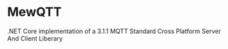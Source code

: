 # MewQTT
.NET Core  implementation of a 3.1.1 MQTT Standard Cross Platform Server And Client Liberary
